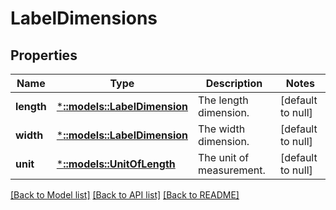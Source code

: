 # LabelDimensions

## Properties
Name | Type | Description | Notes
------------ | ------------- | ------------- | -------------
**length** | [***::models::LabelDimension**](LabelDimension.md) | The length dimension. | [default to null]
**width** | [***::models::LabelDimension**](LabelDimension.md) | The width dimension. | [default to null]
**unit** | [***::models::UnitOfLength**](UnitOfLength.md) | The unit of measurement. | [default to null]

[[Back to Model list]](../README.md#documentation-for-models) [[Back to API list]](../README.md#documentation-for-api-endpoints) [[Back to README]](../README.md)


